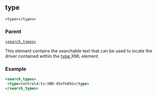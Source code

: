 ## type

`<type></types>`


### Parent

[`<search_types>`][1]


This element contains the searchable text that can be used to locate the driver contained within the [type ][2]XML element. 


### Example

```xml
<search_types>
 <type>control4:tv:XBR-45nfe05G</type>
</search_types>
```

[1]:	https://control4.github.io/docs-driverworks-xml/#searchtypes
[2]:	https://control4.github.io/docs-driverworks-xml/#type